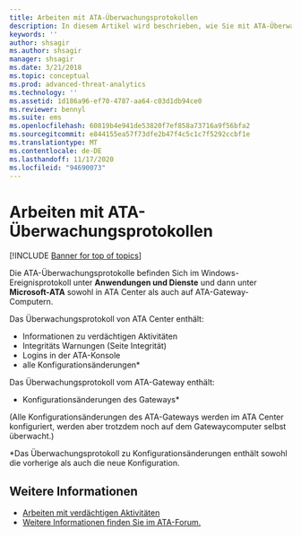 ```yaml
---
title: Arbeiten mit ATA-Überwachungsprotokollen
description: In diesem Artikel wird beschrieben, wie Sie mit ATA-Überwachungsprotokollen im Windows-Ereignisprotokoll arbeiten können.
keywords: ''
author: shsagir
ms.author: shsagir
manager: shsagir
ms.date: 3/21/2018
ms.topic: conceptual
ms.prod: advanced-threat-analytics
ms.technology: ''
ms.assetid: 1d186a96-ef70-4787-aa64-c03d1db94ce0
ms.reviewer: bennyl
ms.suite: ems
ms.openlocfilehash: 60819b4e941de53820f7ef858a73716a9f56bfa2
ms.sourcegitcommit: e844155ea57f73dfe2b47f4c5c1c7f5292ccbf1e
ms.translationtype: MT
ms.contentlocale: de-DE
ms.lasthandoff: 11/17/2020
ms.locfileid: "94690073"
---
```

# <a name="working-with-ata-audit-logs"></a>Arbeiten mit ATA-Überwachungsprotokollen


[!INCLUDE [Banner for top of topics](includes/banner.md)]

Die ATA-Überwachungsprotokolle befinden Sich im Windows-Ereignisprotokoll unter **Anwendungen und Dienste** und dann unter **Microsoft-ATA** sowohl in ATA Center als auch auf ATA-Gateway-Computern.

Das Überwachungsprotokoll von ATA Center enthält:
- Informationen zu verdächtigen Aktivitäten
- Integritäts Warnungen (Seite Integrität)
- Logins in der ATA-Konsole
- alle Konfigurationsänderungen*

Das Überwachungsprotokoll vom ATA-Gateway enthält:
- Konfigurationsänderungen des Gateways* 

(Alle Konfigurationsänderungen des ATA-Gateways werden im ATA Center konfiguriert, werden aber trotzdem noch auf dem Gatewaycomputer selbst überwacht.)

*Das Überwachungsprotokoll zu Konfigurationsänderungen enthält sowohl die vorherige als auch die neue Konfiguration.


## <a name="see-also"></a>Weitere Informationen
- [Arbeiten mit verdächtigen Aktivitäten](working-with-suspicious-activities.md)
- [Weitere Informationen finden Sie im ATA-Forum.](https://social.technet.microsoft.com/Forums/security/home?forum=mata)
